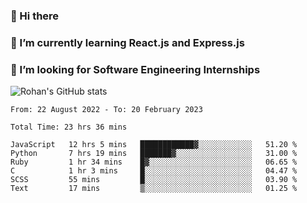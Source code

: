 ### 👋 Hi there 

<!--
**rohznmdev/rohznmdev** is a ✨ _special_ ✨ repository because its `README.md` (this file) appears on your GitHub profile.

Here are some ideas to get you started:

- 🔭 I’m currently working on ...
- 🌱 I’m currently learning Ruby and Ruby on Rails
- 👯 I’m looking to collaborate on ...
- 🤔 I’m looking for help with ...
- 💬 Ask me about ...
- 📫 How to reach me: ...
- 😄 Pronouns: ...
- ⚡ Fun fact: ...
-->
### 🌱 I’m currently learning React.js and Express.js
### 🤔 I’m looking for Software Engineering Internships
![Rohan's GitHub stats](https://github-readme-stats.vercel.app/api?username=rohznmdev&theme=dark&show_icons=true)

<!--START_SECTION:waka-->

```text
From: 22 August 2022 - To: 20 February 2023

Total Time: 23 hrs 36 mins

JavaScript   12 hrs 5 mins   ████████████▓░░░░░░░░░░░░   51.20 %
Python       7 hrs 19 mins   ███████▓░░░░░░░░░░░░░░░░░   31.00 %
Ruby         1 hr 34 mins    █▓░░░░░░░░░░░░░░░░░░░░░░░   06.65 %
C            1 hr 3 mins     █░░░░░░░░░░░░░░░░░░░░░░░░   04.47 %
SCSS         55 mins         █░░░░░░░░░░░░░░░░░░░░░░░░   03.90 %
Text         17 mins         ▒░░░░░░░░░░░░░░░░░░░░░░░░   01.25 %
```

<!--END_SECTION:waka-->
